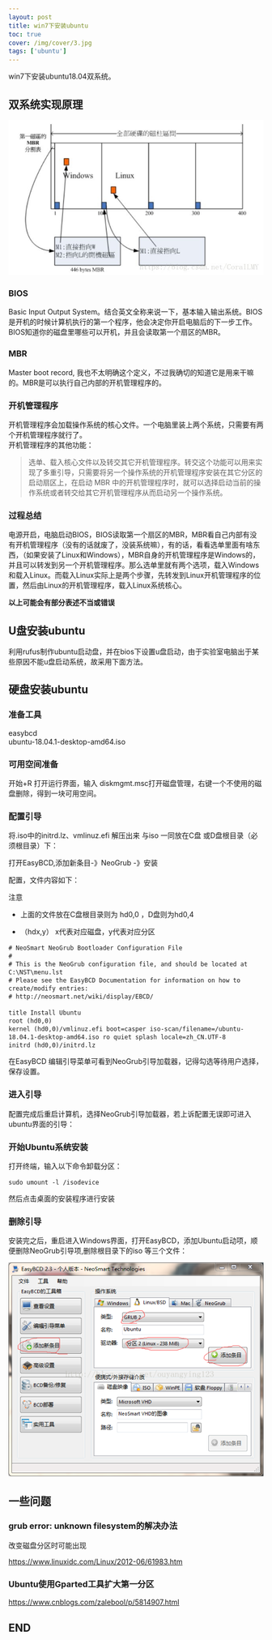 ```yaml
---
layout: post
title: win7下安装ubuntu
toc: true
cover: /img/cover/3.jpg
tags: ['ubuntu']
---
```

win7下安装ubuntu18.04双系统。
<!-- more -->
## 双系统实现原理

![](/assets/img/2018-10/双系统原理.jpg)

### BIOS  
Basic Input Output System。结合英文全称来说一下，基本输入输出系统。BIOS 是开机的时候计算机执行的第一个程序，他会决定你开启电脑后的下一步工作。BIOS知道你的磁盘里哪些可以开机，并且会读取第一个扇区的MBR。

### MBR  
Master boot record, 我也不太明确这个定义，不过我确切的知道它是用来干嘛的。MBR是可以执行自己内部的开机管理程序的。

### 开机管理程序  
开机管理程序会加载操作系统的核心文件。一个电脑里装上两个系统，只需要有两个开机管理程序就行了。   
开机管理程序的其他功能：  
>选单、载入核心文件以及转交其它开机管理程序。转交这个功能可以用来实现了多重引导，只需要将另一个操作系统的开机管理程序安装在其它分区的启动扇区上，在启动 MBR 中的开机管理程序时，就可以选择启动当前的操作系统或者转交给其它开机管理程序从而启动另一个操作系统。

### 过程总结  
电源开启，电脑启动BIOS，BIOS读取第一个扇区的MBR，MBR看自己内部有没有开机管理程序（没有的话就废了，没装系统嘛），有的话，看看选单里面有啥东西，（如果安装了Linux和Windows），MBR自身的开机管理程序是Windows的，并且可以转发到另一个开机管理程序。那么选单里就有两个选项，载入Windows和载入Linux。而载入Linux实际上是两个步骤，先转发到Linux开机管理程序的位置，然后由Linux的开机管理程序，载入Linux系统核心。

**以上可能会有部分表述不当或错误**


## U盘安装ubuntu

利用rufus制作ubuntu启动盘，并在bios下设置u盘启动，由于实验室电脑出于某些原因不能u盘启动系统，故采用下面方法。

## 硬盘安装ubuntu

### 准备工具
easybcd  
ubuntu-18.04.1-desktop-amd64.iso

### 可用空间准备  
开始+R 打开运行界面，输入 diskmgmt.msc打开磁盘管理，右键一个不使用的磁盘删除，得到一块可用空间。

### 配置引导

将.iso中的initrd.lz、vmlinuz.efi 解压出来 与iso 一同放在C盘 或D盘根目录（必须根目录）下：

打开EasyBCD,添加新条目-》NeoGrub -》安装

配置，文件内容如下：

注意

* 上面的文件放在C盘根目录则为 hd0,0 ，D盘则为hd0,4

* （hdx,y） x代表对应磁盘，y代表对应分区

```
# NeoSmart NeoGrub Bootloader Configuration File
#
# This is the NeoGrub configuration file, and should be located at C:\NST\menu.lst
# Please see the EasyBCD Documentation for information on how to create/modify entries:
# http://neosmart.net/wiki/display/EBCD/
 
title Install Ubuntu 
root (hd0,0) 
kernel (hd0,0)/vmlinuz.efi boot=casper iso-scan/filename=/ubuntu-18.04.1-desktop-amd64.iso ro quiet splash locale=zh_CN.UTF-8 
initrd (hd0,0)/initrd.lz
```

在EasyBCD 编辑引导菜单可看到NeoGrub引导加载器，记得勾选等待用户选择，保存设置。

### 进入引导

配置完成后重启计算机，选择NeoGrub引导加载器，若上诉配置无误即可进入ubuntu界面的引导：

### 开始Ubuntu系统安装

打开终端，输入以下命令卸载分区：
```
sudo umount -l /isodevice
```

然后点击桌面的安装程序进行安装

### 删除引导

安装完之后，重启进入Windows界面，打开EasyBCD，添加Ubuntu启动项，顺便删除NeoGrub引导项,删除根目录下的iso 等三个文件：

![](/assets/img/2018-10/引导界面.png)

## 一些问题

### grub error: unknown filesystem的解决办法
改变磁盘分区时可能出现

https://www.linuxidc.com/Linux/2012-06/61983.htm

### Ubuntu使用Gparted工具扩大第一分区

https://www.cnblogs.com/zalebool/p/5814907.html

## END





